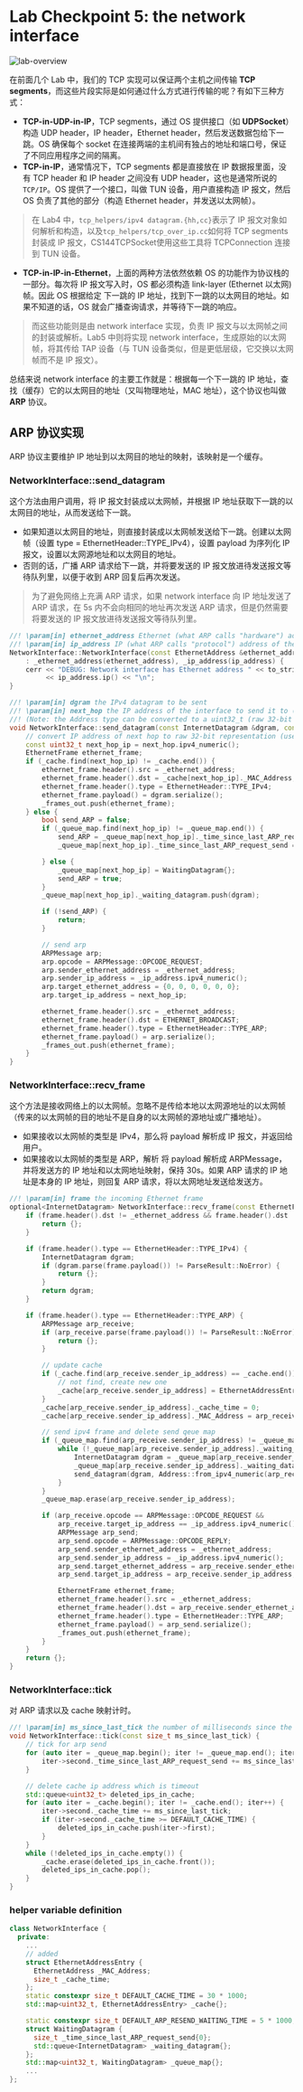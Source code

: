 # Lab Checkpoint 5: the network interface

![lab-overview](./images/lab-overview.png)

在前面几个 Lab 中，我们的 TCP 实现可以保证两个主机之间传输 **TCP segments**，而这些片段实际是如何通过什么方式进行传输的呢？有如下三种方式：
- **TCP-in-UDP-in-IP**，TCP segments，通过 OS 提供接口（如 **UDPSocket**）构造 UDP header，IP header，Ethernet header，然后发送数据包给下一跳。OS 确保每个 socket 在连接两端的主机间有独占的地址和端口号，保证了不同应用程序之间的隔离。
- **TCP-in-IP**，通常情况下，TCP segments 都是直接放在 IP 数据报里面，没有 TCP header 和 IP header 之间没有 UDP header，这也是通常所说的`TCP/IP`。OS 提供了一个接口，叫做 TUN 设备，用户直接构造 IP 报文，然后 OS 负责了其他的部分（构造 Ethernet header，并发送以太网帧）。
> 在 Lab4 中，`tcp_helpers/ipv4 datagram.{hh,cc}`表示了 IP 报文对象如何解析和构造，以及`tcp_helpers/tcp_over_ip.cc`如何将 TCP segments 封装成 IP 报文，CS144TCPSocket使用这些工具将 TCPConnection 连接到 TUN 设备。
- **TCP-in-IP-in-Ethernet**，上面的两种方法依然依赖 OS 的功能作为协议栈的一部分。每次将 IP 报文写入时，OS 都必须构造  link-layer (Ethernet 以太网)帧。因此 OS 根据给定 下一跳的 IP 地址，找到下一跳的以太网目的地址。如果不知道的话，OS 就会广播查询请求，并等待下一跳的响应。
> 而这些功能则是由 network interface 实现，负责 IP 报文与以太网帧之间的封装或解析。Lab5 中则将实现 network interface，生成原始的以太网帧，将其传给 TAP 设备（与 TUN 设备类似，但是更低层级，它交换以太网帧而不是 IP 报文）。

总结来说 network interface 的主要工作就是：根据每一个下一跳的 IP 地址，查找（缓存）它的以太网目的地址（又叫物理地址，MAC 地址），这个协议也叫做 **ARP** 协议。

## ARP 协议实现

ARP 协议主要维护 IP 地址到以太网目的地址的映射，该映射是一个缓存。


### NetworkInterface::send_datagram

这个方法由用户调用，将 IP 报文封装成以太网帧，并根据 IP 地址获取下一跳的以太网目的地址，从而发送给下一跳。
- 如果知道以太网目的地址，则直接封装成以太网帧发送给下一跳。创建以太网帧（设置 type =  EthernetHeader::TYPE_IPv4），设置 payload 为序列化 IP 报文，设置以太网源地址和以太网目的地址。
- 否则的话，广播 ARP 请求给下一跳，并将要发送的 IP 报文放进待发送报文等待队列里，以便于收到 ARP 回复后再次发送。
> 为了避免网络上充满 ARP 请求，如果 network interface 向 IP 地址发送了 ARP 请求，在 5s 内不会向相同的地址再次发送 ARP 请求，但是仍然需要将要发送的 IP 报文放进待发送报文等待队列里。

```c++
//! \param[in] ethernet_address Ethernet (what ARP calls "hardware") address of the interface
//! \param[in] ip_address IP (what ARP calls "protocol") address of the interface
NetworkInterface::NetworkInterface(const EthernetAddress &ethernet_address, const Address &ip_address)
    : _ethernet_address(ethernet_address), _ip_address(ip_address) {
    cerr << "DEBUG: Network interface has Ethernet address " << to_string(_ethernet_address) << " and IP address "
         << ip_address.ip() << "\n";
}

//! \param[in] dgram the IPv4 datagram to be sent
//! \param[in] next_hop the IP address of the interface to send it to (typically a router or default gateway, but may also be another host if directly connected to the same network as the destination)
//! (Note: the Address type can be converted to a uint32_t (raw 32-bit IP address) with the Address::ipv4_numeric() method.)
void NetworkInterface::send_datagram(const InternetDatagram &dgram, const Address &next_hop) {
    // convert IP address of next hop to raw 32-bit representation (used in ARP header)
    const uint32_t next_hop_ip = next_hop.ipv4_numeric();
    EthernetFrame ethernet_frame;
    if (_cache.find(next_hop_ip) != _cache.end()) {
        ethernet_frame.header().src = _ethernet_address;
        ethernet_frame.header().dst = _cache[next_hop_ip]._MAC_Address;
        ethernet_frame.header().type = EthernetHeader::TYPE_IPv4;
        ethernet_frame.payload() = dgram.serialize();
        _frames_out.push(ethernet_frame);
    } else {
        bool send_ARP = false;
        if (_queue_map.find(next_hop_ip) != _queue_map.end()) {
            send_ARP = _queue_map[next_hop_ip]._time_since_last_ARP_request_send >= DEFAULT_ARP_RESEND_WAITING_TIME;
            _queue_map[next_hop_ip]._time_since_last_ARP_request_send = 0;

        } else {
            _queue_map[next_hop_ip] = WaitingDatagram{};
            send_ARP = true;
        }
        _queue_map[next_hop_ip]._waiting_datagram.push(dgram);

        if (!send_ARP) {
            return;
        }

        // send arp
        ARPMessage arp;
        arp.opcode = ARPMessage::OPCODE_REQUEST;
        arp.sender_ethernet_address = _ethernet_address;
        arp.sender_ip_address = _ip_address.ipv4_numeric();
        arp.target_ethernet_address = {0, 0, 0, 0, 0, 0};
        arp.target_ip_address = next_hop_ip;

        ethernet_frame.header().src = _ethernet_address;
        ethernet_frame.header().dst = ETHERNET_BROADCAST;
        ethernet_frame.header().type = EthernetHeader::TYPE_ARP;
        ethernet_frame.payload() = arp.serialize();
        _frames_out.push(ethernet_frame);
    }
}
```

### NetworkInterface::recv_frame

这个方法是接收网络上的以太网帧。忽略不是传给本地以太网源地址的以太网帧（传来的以太网帧的目的地址不是自身的以太网帧的源地址或广播地址）。
- 如果接收以太网帧的类型是 IPv4，那么将 payload 解析成 IP 报文，并返回给用户。
- 如果接收以太网帧的类型是 ARP，解析 将 payload 解析成 ARPMessage，并将发送方的 IP 地址和以太网地址映射，保持 30s。如果 ARP 请求的 IP 地址是本身的 IP 地址，则回复 ARP 请求，将以太网地址发送给发送方。

```c++
//! \param[in] frame the incoming Ethernet frame
optional<InternetDatagram> NetworkInterface::recv_frame(const EthernetFrame &frame) {
    if (frame.header().dst != _ethernet_address && frame.header().dst != ETHERNET_BROADCAST) {
        return {};
    }

    if (frame.header().type == EthernetHeader::TYPE_IPv4) {
        InternetDatagram dgram;
        if (dgram.parse(frame.payload()) != ParseResult::NoError) {
            return {};
        }
        return dgram;
    }

    if (frame.header().type == EthernetHeader::TYPE_ARP) {
        ARPMessage arp_receive;
        if (arp_receive.parse(frame.payload()) != ParseResult::NoError) {
            return {};
        }

        // update cache
        if (_cache.find(arp_receive.sender_ip_address) == _cache.end()) {
            // not find, create new one
            _cache[arp_receive.sender_ip_address] = EthernetAddressEntry{};
        }
        _cache[arp_receive.sender_ip_address]._cache_time = 0;
        _cache[arp_receive.sender_ip_address]._MAC_Address = arp_receive.sender_ethernet_address;

        // send ipv4 frame and delete send qeue map
        if (_queue_map.find(arp_receive.sender_ip_address) != _queue_map.end()) {
            while (!_queue_map[arp_receive.sender_ip_address]._waiting_datagram.empty()) {
                InternetDatagram dgram = _queue_map[arp_receive.sender_ip_address]._waiting_datagram.front();
                _queue_map[arp_receive.sender_ip_address]._waiting_datagram.pop();
                send_datagram(dgram, Address::from_ipv4_numeric(arp_receive.sender_ip_address));
            }
        }
        _queue_map.erase(arp_receive.sender_ip_address);

        if (arp_receive.opcode == ARPMessage::OPCODE_REQUEST &&
            arp_receive.target_ip_address == _ip_address.ipv4_numeric()) {
            ARPMessage arp_send;
            arp_send.opcode = ARPMessage::OPCODE_REPLY;
            arp_send.sender_ethernet_address = _ethernet_address;
            arp_send.sender_ip_address = _ip_address.ipv4_numeric();
            arp_send.target_ethernet_address = arp_receive.sender_ethernet_address;
            arp_send.target_ip_address = arp_receive.sender_ip_address;

            EthernetFrame ethernet_frame;
            ethernet_frame.header().src = _ethernet_address;
            ethernet_frame.header().dst = arp_receive.sender_ethernet_address;
            ethernet_frame.header().type = EthernetHeader::TYPE_ARP;
            ethernet_frame.payload() = arp_send.serialize();
            _frames_out.push(ethernet_frame);
        }
    }
    return {};
}
```

### NetworkInterface::tick

对 ARP 请求以及 cache 映射计时。

```c++
//! \param[in] ms_since_last_tick the number of milliseconds since the last call to this method
void NetworkInterface::tick(const size_t ms_since_last_tick) {
    // tick for arp send
    for (auto iter = _queue_map.begin(); iter != _queue_map.end(); iter++) {
        iter->second._time_since_last_ARP_request_send += ms_since_last_tick;
    }

    // delete cache ip address which is timeout
    std::queue<uint32_t> deleted_ips_in_cache;
    for (auto iter = _cache.begin(); iter != _cache.end(); iter++) {
        iter->second._cache_time += ms_since_last_tick;
        if (iter->second._cache_time >= DEFAULT_CACHE_TIME) {
            deleted_ips_in_cache.push(iter->first);
        }
    }
    while (!deleted_ips_in_cache.empty()) {
        _cache.erase(deleted_ips_in_cache.front());
        deleted_ips_in_cache.pop();
    }
}
```

### helper variable definition

```c++
class NetworkInterface {
  private:
    ...
    // added
    struct EthernetAddressEntry {
      EthernetAddress _MAC_Address;
      size_t _cache_time;
    };
    static constexpr size_t DEFAULT_CACHE_TIME = 30 * 1000;
    std::map<uint32_t, EthernetAddressEntry> _cache{};

    static constexpr size_t DEFAULT_ARP_RESEND_WAITING_TIME = 5 * 1000;
    struct WaitingDatagram {
      size_t _time_since_last_ARP_request_send{0};
      std::queue<InternetDatagram> _waiting_datagram{};
    };
    std::map<uint32_t, WaitingDatagram> _queue_map{};
    ...
};
```